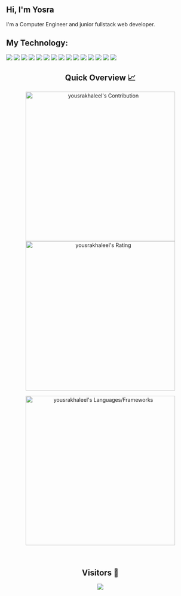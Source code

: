 ## Hi, I'm Yosra

I'm a Computer Engineer and junior fullstack web developer.


<h2> My Technology: </h2>

![](https://i.imgur.com/tn8XrT3.png) ![](https://i.imgur.com/u3PDdB7.png) ![](https://i.imgur.com/DEsdxki.png) ![](https://i.imgur.com/V4JEmYL.png) ![](https://i.imgur.com/OuE62Np.png) ![](https://i.imgur.com/c7ixPxY.png) ![](https://i.imgur.com/Vm1Z2m8.png) ![](https://i.imgur.com/Bm8UWtO.png) ![](https://i.imgur.com/rX6kRge.png) ![](https://i.imgur.com/kmBXs6W.png) ![](https://i.imgur.com/1VnS9CN.png) ![](https://i.imgur.com/Sp7gLck.png) ![](https://i.imgur.com/XEv8Q6O.png) ![](https://i.imgur.com/KAEpGgN.png) ![](https://i.imgur.com/wfoZI8P.png)


<h2 align="center">Quick Overview 📈</h2>
  
  <p align = "center">
 
</p>

<p align = "center">
  <img src = "https://github-readme-stats.vercel.app/api?username=yousrakhaleel&count_private=true&theme=dracula&hide_border=true" alt = "yousrakhaleel's Contribution" width = 400 >
  <img src = "https://github-readme-streak-stats.herokuapp.com?user=yousrakhaleel&count_private=true&theme=dracula&hide_border=true" alt = "yousrakhaleel's Rating" width = 400 >

</p>

<p align = "center">

 <img src = "https://github-readme-stats.vercel.app/api/top-langs?username=yousrakhaleel&show_icons=true&count_private=true&locale=en&layout=compact&langs_count=10&hide_border=true&bg_color=282A36&title_color=DD6387&text_color=fff&icon_color=fff" alt = "yousrakhaleel's Languages/Frameworks" width = 400 />
</p>


<br />
<h2 align="center">Visitors 👀</h2>
<div align="center" >
  <img src="https://profile-counter.glitch.me/yousrakhaleel/count.svg"></img>
</div>

<br /><br />
